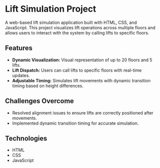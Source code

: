 

# Lift Simulation Project

A web-based lift simulation application built with HTML, CSS, and JavaScript. This project visualizes lift operations across multiple floors and allows users to interact with the system by calling lifts to specific floors.

## Features

- **Dynamic Visualization:** Visual representation of up to 20 floors and 5 lifts.
- **Lift Dispatch:** Users can call lifts to specific floors with real-time updates.
- **Adjustable Timing:** Simulates lift movements with dynamic transition timing based on height differences.

## Challenges Overcome

- Resolved alignment issues to ensure lifts are correctly positioned after movements.
- Implemented dynamic transition timing for accurate simulation.

## Technologies

- HTML
- CSS
- JavaScript


